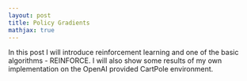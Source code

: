 ```yaml
---
layout: post
title: Policy Gradients
mathjax: true
---
```


In this post I will introduce reinforcement learning and one of the basic algorithms - REINFORCE. I will also show some results of my own implementation on the OpenAI provided CartPole environment. 
